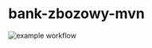 # bank-zbozowy-mvn

![example workflow](https://github.com/MichalPlucinski1/bank-zbozowy-mvn/actions/workflows/ci.yml/badge.svg)
